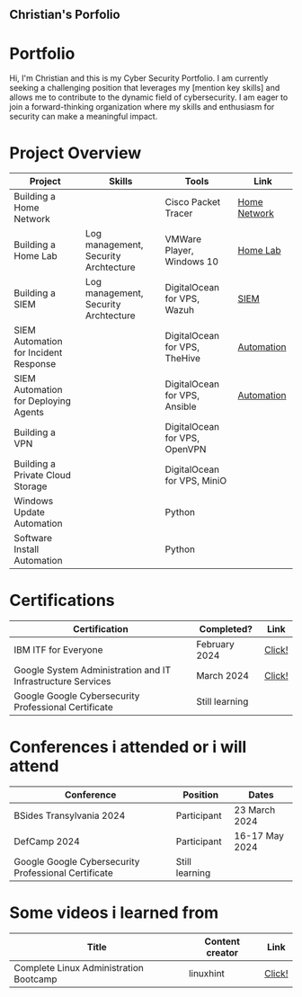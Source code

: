 ## Christian's Porfolio

# Portfolio

Hi, I'm Christian and this is my Cyber Security Portfolio. I am currently seeking a challenging position that leverages my [mention key skills] and allows me to contribute to the dynamic field of cybersecurity. I am eager to join a forward-thinking organization where my skills and enthusiasm for security can make a meaningful impact.


# Project Overview 
|     Project     |                 Skills                |     Tools       |      Link       |
| --------------- | ------------------------------------- | --------------- | --------------- |
|       Building a Home Network          |                                       |     Cisco Packet Tracer            |       <a href="https://github.com/baphox/Bulding-a-Home-Network">Home Network</a>          |
| Building a Home Lab | Log management, Security Archtecture  | VMWare Player, Windows 10|  <a href="https://github.com/baphox/Building-a-Home-Lab">Home Lab</a>   |
| Building a SIEM | Log management, Security Archtecture  | DigitalOcean for VPS, Wazuh|  <a href="https://github.com/baphox/Building-a-SIEM">SIEM</a>   |
|       SIEM Automation for Incident Response         |                                       |     DigitalOcean for VPS, TheHive             |       <a href="https://github.com/baphox/SIEM-Automation-TheHive/tree/main">Automation</a>          |
|       SIEM Automation for Deploying Agents         |                                       |     DigitalOcean for VPS, Ansible             |       <a href="https://github.com/baphox/SIEM-Automation-TheHive/tree/main">Automation</a>          |
|       Building a VPN          |                                       |     DigitalOcean for VPS, OpenVPN             |                 |
|       Building a Private Cloud Storage        |                                       |     DigitalOcean for VPS, MiniO             |                 |
|    Windows Update Automation             |                                       |     Python            |                 |
|    Software Install Automation             |                                       |       Python          |                 |


# Certifications 

|     Certification     |               Completed?               |     Link       |
| --------------------  | -------------------------------------- | ---------------| 
| IBM ITF for Everyone     |                February 2024                |     <a href="https://www.coursera.org/verify/JUCMZXK7ALQC">Click!</a>        | 
| Google System Administration and IT Infrastructure Services     |                March 2024                |    <a href="https://coursera.org/verify/4J6GB648LHJF">Click!</a>         | 
| Google Google Cybersecurity Professional Certificate     |                Still learning                |             | 

# Conferences i attended or i will attend
|     Conference     |               Position               |     Dates       |
| --------------------  | -------------------------------------- | ---------------| 
| BSides Transylvania 2024     |                Participant                |     23 March 2024        | 
| DefCamp 2024     |                Participant                |    16-17 May 2024         | 
| Google Google Cybersecurity Professional Certificate     |                Still learning                |             | 


# Some videos i learned from 

|     Title     |               Content creator               |     Link       |
| --------------------  | -------------------------------------- | ---------------| 
| Complete Linux Administration Bootcamp     |                linuxhint                |     <a href="https://youtu.be/mxI2gOhVtbw?si=FJwG-m8xz_G83nQM">Click!</a>        |


